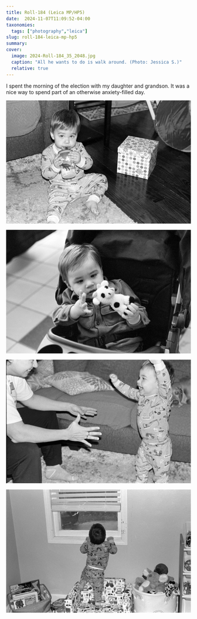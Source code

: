 ```yaml
---
title: Roll-184 (Leica MP/HP5)
date:  2024-11-07T11:09:52-04:00
taxonomies:
  tags: ["photography","leica"]
slug: roll-184-leica-mp-hp5
summary: 
cover:
  image: 2024-Roll-184_35_2048.jpg
  caption: "All he wants to do is walk around. (Photo: Jessica S.)"
  relative: true
---
```


I spent the morning of the election with my daughter and grandson. It was a nice way to spend part of an otherwise anxiety-filled day.

![](2024-Roll-184_10_2048.jpg "")

![](2024-Roll-184_11_2048-1.jpg "")

![](2024-Roll-184_27_2048.jpg "")

![](2024-Roll-184_36_2048.jpg "")